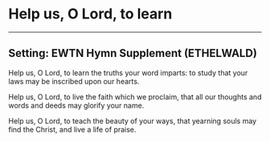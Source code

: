 # Help us, O Lord, to learn

***

## Setting: EWTN Hymn Supplement (ETHELWALD)

Help us, O Lord, to learn
the truths your word imparts:
to study that your laws may be
inscribed upon our hearts.

Help us, O Lord, to live
the faith which we proclaim,
that all our thoughts and words and deeds
may glorify your name.

Help us, O Lord, to teach
the beauty of your ways,
that yearning souls may find the Christ,
and live a life of praise.

